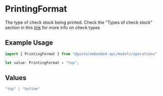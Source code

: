 # PrintingFormat

The type of check stock being printed. Check the "Types of check stock" section in this [link](https://support.gusto.com/article/999877761000000/Pay-your-team-by-check) for more info on check types

## Example Usage

```typescript
import { PrintingFormat } from "@gusto/embedded-api/models/operations";

let value: PrintingFormat = "top";
```

## Values

```typescript
"top" | "bottom"
```